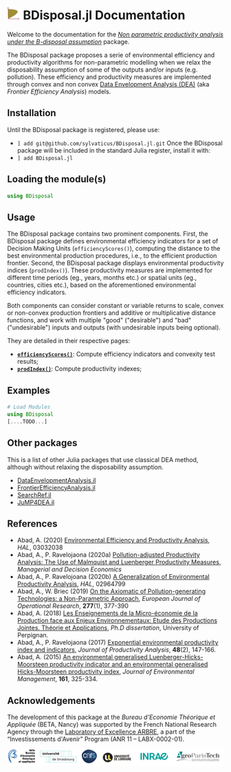 # ![BDisposalLogos](assets/BDisposal_logo_30x30.png) BDisposal.jl Documentation

Welcome to the documentation for the [_Non parametric productivity analysis under the B-disposal assumption_](https://github.com/sylvaticus/BDisposal.jl) package.

The BDisposal package proposes a serie of environmental efficiency and productivity algorithms for non-parametric modelling when we relax the disposability assumption of some of the outputs and/or inputs (e.g. pollution). These efficiency and productivity measures are implemented through convex and non convex [Data Envelopment Analysis (DEA)](https://en.wikipedia.org/wiki/Data_envelopment_analysis) (aka _Frontier Efficiency Analysis_) models.


## Installation

Until the BDisposal package is registered, please use:
* `] add git@github.com/sylvaticus/BDisposal.jl.git`
Once the BDisposal package will be included in the standard Julia register, install it with:
* `] add BDisposal.jl`

## Loading the module(s)

```julia
using BDisposal
```

## Usage

The BDisposal package contains two prominent components.
First, the BDisposal package defines environmental efficiency indicators for a set of Decision Making Units (`efficiencyScores()`), computing the distance to the best environmental production procedures, i.e., to the efficient production frontier.
Second, the BDisposal package displays environmental productivity indices (`prodIndex()`). These productivity measures are implemented for different time periods (eg., years, months etc.) or spatial units (eg., countries, cities etc.), based on the aforementioned environmental efficiency indicators.

Both components can consider constant or variable returns to scale, convex or non-convex production frontiers and additive or multiplicative distance functions, and work with multiple "good" ("desirable") and "bad" ("undesirable") inputs and outputs (with undesirable inputs being optional).

They are detailed in their respective pages:

- [**`efficiencyScores()`**](efficiencyScores.html): Compute efficiency indicators and convexity test results;
- [**`prodIndex()`**](prodIndex.html): Compute productivity indexes;

## Examples

```julia
# Load Modules
using BDisposal
[....TODO...]
```
## Other packages

This is a list of other Julia packages that use classical DEA method, although without relaxing the disposability assumption.

- [DataEnvelopmentAnalysis.jl](https://github.com/javierbarbero/DataEnvelopmentAnalysis.jl)
- [FrontierEfficiencyAnalysis.jl](https://github.com/wen-chih/FrontierEfficiencyAnalysis.jl)
- [SearchRef.jl](https://github.com/wen-chih/SearchRef.jl)
- [JuMP4DEA.jl](https://github.com/henry8527/JuMP4DEA.jl)


## References

- Abad, A. (2020) [Environmental Efficiency and Productivity Analysis](https://hal.inrae.fr/hal-03032038), _HAL_, 03032038
- Abad, A., P. Ravelojaona (2020a) [Pollution-adjusted Productivity Analysis: The Use of Malmquist and Luenberger Productivity Measures](https://doi.org/10.1002/mde.3260), _Managerial and Decision Economics_
- Abad, A., P. Ravelojoana (2020b) [A Generalization of Environmental Productivity Analysis](https://hal.inrae.fr/hal-02964799), _HAL_, 02964799
- Abad, A., W. Briec (2019) [On the Axiomatic of Pollution-generating Technologies: a Non-Parametric Approach](https://doi.org/10.1016/j.ejor.2019.02.027), _European Journal of Operational Research_, **277**(1), 377-390
- Abad, A. (2018) [Les Enseignements de la Micro-économie de la Production face aux Enjeux Environnementaux: Etude des Productions Jointes. Théorie et Applications](https://tel.archives-ouvertes.fr/tel-01963415), _Ph.D dissertation_, University of Perpignan.
- Abad, A., P. Ravelojaona (2017) [Exponential environmental productivity index and indicators](https://doi.org/10.1007/s11123-017-0513-7), _Journal of Productivity Analysis_, **48**(2), 147-166.
- Abad, A. (2015) [An environmental generalised Luenberger-Hicks-Moorsteen productivity indicator and an environmental generalised Hicks-Moorsteen productivity index](https://doi.org/10.1016/j.jenvman.2015.06.055), _Journal of Environmental Management_, **161**, 325-334.






## Acknowledgements

The development of this package at the _Bureau d'Economie Théorique et Appliquée_ (BETA, Nancy) was supported by the French National Research Agency through the [Laboratory of Excellence ARBRE](http://mycor.nancy.inra.fr/ARBRE/), a part of the “Investissements d'Avenir” Program (ANR 11 – LABX-0002-01).

[![BLogos](assets/logos_betaumr.png)](http://www.beta-umr7522.fr/)
